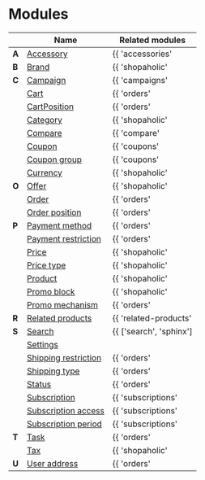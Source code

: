 # Modules

||Name|Related modules|
|---|---|---|
|**A**|[Accessory](modules/accessory/home.md)|{{ 'accessories'|available_with }}|
|**B**|[Brand](modules/brand/home.md)|{{ 'shopaholic'|available_with }}|
|**C**|[Campaign](modules/campaign/home.md)|{{ 'campaigns'|available_with }}|
||[Cart](modules/cart/home.md)|{{ 'orders'|available_with }}|
||[CartPosition](modules/cart-position/home.md)|{{ 'orders'|available_with }}|
||[Category](modules/category/home.md)|{{ 'shopaholic'|available_with }}|
||[Compare](modules/compare/home.md)|{{ 'compare'|available_with }}|
||[Coupon](modules/coupon/home.md)|{{ 'coupons'|available_with }}|
||[Coupon group](modules/coupon-group/home.md)|{{ 'coupons'|available_with }}|
||[Currency](modules/currency/home.md)|{{ 'shopaholic'|available_with }}|
|**O**|[Offer](modules/offer/home.md)|{{ 'shopaholic'|available_with }}|
||[Order](modules/order/home.md)|{{ 'orders'|available_with }}|
||[Order position](modules/order-position/home.md)|{{ 'orders'|available_with }}|
|**P**|[Payment method](modules/payment-method/home.md)|{{ 'orders'|available_with }}|
||[Payment restriction](modules/payment-restriction/home.md)|{{ 'orders'|available_with }}|
||[Price](modules/price/home.md)|{{ 'shopaholic'|available_with }}|
||[Price type](modules/price-type/home.md)|{{ 'shopaholic'|available_with }}|
||[Product](modules/product/home.md)|{{ 'shopaholic'|available_with }}|
||[Promo block](modules/promo-block/home.md)|{{ 'shopaholic'|available_with }}|
||[Promo mechanism](modules/promo-mechanism/home.md)|{{ 'orders'|available_with }}|
|**R**|[Related products](modules/related-products/home.md)|{{ 'related-products'|available_with }}|
|**S**|[Search](modules/search/home.md)|{{ ['search', 'sphinx']|available_with }}|
||[Settings](modules/settings/home.md)||
||[Shipping restriction](modules/shipping-restriction/home.md)|{{ 'orders'|available_with }}|
||[Shipping type](modules/shipping-type/home.md)|{{ 'orders'|available_with }}|
||[Status](modules/status/home.md)|{{ 'orders'|available_with }}|
||[Subscription](modules/subscription/home.md)|{{ 'subscriptions'|available_with }}|
||[Subscription access](modules/subscription-access/home.md)|{{ 'subscriptions'|available_with }}|
||[Subscription period](modules/subscription-period/home.md)|{{ 'subscriptions'|available_with }}|
|**T**|[Task](modules/task/home.md)|{{ 'orders'|available_with }}|
||[Tax](modules/tax/home.md)|{{ 'shopaholic'|available_with }}|
|**U**|[User address](modules/user-address/home.md)|{{ 'orders'|available_with }}|
